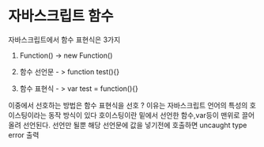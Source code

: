 # 자바스크립트 함수

자바스크립트에서 함수 표현식은 3가지

1. Function() -> new Function()
 
2. 함수 선언문 - > function test(){}

3. 함수 표현식 - > var test = function(){}

이중에서 선호하는 방법은 함수 표현식을 선호 ? 이유는 자바스크립트 언어의 특성의 호이스팅이라는 동작 방식이 있다
호이스팅이란 밑에서 선언한 함수,var등이 맨위로 끌어올려 선언된다. 선언만 될뿐 해당 선언문에 값을 넣기전에 호출하면 uncaught type error 출력